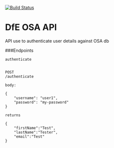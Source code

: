 [![Build Status](https://travis-ci.org/DFE-Digital/login.dfe.osa-api.svg?branch=master)](https://travis-ci.org/DFE-Digital/login.dfe.osa-api)

# DfE OSA API

API use to authenticate user details against OSA db


###Endpoints

```
authenticate


POST
/authenticate
``` 
``` 
body:

{
    "username": "user1",
    "password": "my-password"
}
``` 
``` 
returns

{
    "firstName":"Test",
    "lastName":"Tester",
    "email":"Test"
}
``` 

